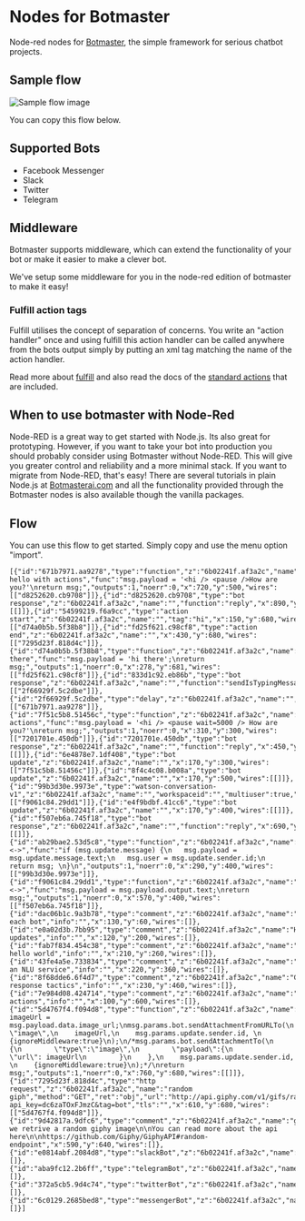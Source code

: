 # Nodes for Botmaster

Node-red nodes for [Botmaster](http://botmasterai.com/), the simple framework for serious chatbot projects.

## Sample flow

![Sample flow image](https://raw.githubusercontent.com/botmasterai/node-red-contrib-botmaster/master/images/sample%20flow.png)

You can copy this flow below.

## Supported Bots

* Facebook Messenger
* Slack
* Twitter
* Telegram

## Middleware

Botmaster supports middleware, which can extend the functionality of your bot or make it easier to make a clever bot.

We've setup some middleware for you in the node-red edition of botmaster to make it easy!

### Fulfill action tags

Fulfill utilises the concept of separation of concerns. You write an "action handler" once and using fulfill this action handler can be called anywhere from the bots output simply by putting an xml tag matching the name of the action handler.

Read more about [fulfill](http://botmasterai.com/tutorials/using-fulfill/) and also read the docs of the [standard actions](https://github.com/botmasterai/botmaster-fulfill-actions) that are included.

## When to use botmaster with Node-Red

Node-RED is a great way to get started with Node.js. Its also great for prototyping. However, if you want to take your bot into production you should probably consider using Botmaster without Node-RED. This will give you greater control and reliability and a more minimal stack. If you want to migrate from Node-RED, that's easy! There are several tutorials in plain Node.js at [Botmasterai.com](http://botmasterai.com/) and all the functionality provided through the Botmaster nodes is also available though the vanilla packages.

## Flow

You can use this flow to get started. Simply copy and use the menu option "import".

```
[{"id":"671b7971.aa9278","type":"function","z":"6b02241f.af3a2c","name":"say hello with actions","func":"msg.payload = '<hi /> <pause />How are you?'\nreturn msg;","outputs":1,"noerr":0,"x":720,"y":500,"wires":[["d8252620.cb9708"]]},{"id":"d8252620.cb9708","type":"bot response","z":"6b02241f.af3a2c","name":"","function":"reply","x":890,"y":500,"wires":[[]]},{"id":"54599219.f6a9cc","type":"action start","z":"6b02241f.af3a2c","name":"","tag":"hi","x":150,"y":680,"wires":[["d74a0b5b.5f38b8"]]},{"id":"fd25f621.c98cf8","type":"action end","z":"6b02241f.af3a2c","name":"","x":430,"y":680,"wires":[["7295d23f.818d4c"]]},{"id":"d74a0b5b.5f38b8","type":"function","z":"6b02241f.af3a2c","name":"hi there","func":"msg.payload = 'hi there';\nreturn msg;","outputs":1,"noerr":0,"x":278,"y":681,"wires":[["fd25f621.c98cf8"]]},{"id":"833d1c92.eb86b","type":"bot response","z":"6b02241f.af3a2c","name":"","function":"sendIsTypingMessageTo","x":350,"y":500,"wires":[["2f66929f.5c2dbe"]]},{"id":"2f66929f.5c2dbe","type":"delay","z":"6b02241f.af3a2c","name":"","pauseType":"delay","timeout":"5","timeoutUnits":"seconds","rate":"1","nbRateUnits":"1","rateUnits":"second","randomFirst":"1","randomLast":"5","randomUnits":"seconds","drop":false,"x":540,"y":500,"wires":[["671b7971.aa9278"]]},{"id":"7f51c5b8.51456c","type":"function","z":"6b02241f.af3a2c","name":"hello actions","func":"msg.payload = '<hi /> <pause wait=5000 /> How are you?'\nreturn msg;","outputs":1,"noerr":0,"x":310,"y":300,"wires":[["7201701e.450db"]]},{"id":"7201701e.450db","type":"bot response","z":"6b02241f.af3a2c","name":"","function":"reply","x":450,"y":300,"wires":[[]]},{"id":"6e4878e7.1df408","type":"bot update","z":"6b02241f.af3a2c","name":"","x":170,"y":300,"wires":[["7f51c5b8.51456c"]]},{"id":"8f4c4c08.b008a","type":"bot update","z":"6b02241f.af3a2c","name":"","x":170,"y":500,"wires":[[]]},{"id":"99b3d30e.9973e","type":"watson-conversation-v1","z":"6b02241f.af3a2c","name":"","workspaceid":"","multiuser":true,"context":true,"x":430,"y":400,"wires":[["f9061c84.29dd1"]]},{"id":"e4f9bdbf.41cc6","type":"bot update","z":"6b02241f.af3a2c","name":"","x":170,"y":400,"wires":[[]]},{"id":"f507eb6a.745f18","type":"bot response","z":"6b02241f.af3a2c","name":"","function":"reply","x":690,"y":400,"wires":[[]]},{"id":"ab29bae2.53d5c8","type":"function","z":"6b02241f.af3a2c","name":"<->","func":"if (msg.update.message) {\n   msg.payload = msg.update.message.text;\n   msg.user = msg.update.sender.id;\n   return msg; \n}\n","outputs":1,"noerr":0,"x":290,"y":400,"wires":[["99b3d30e.9973e"]]},{"id":"f9061c84.29dd1","type":"function","z":"6b02241f.af3a2c","name":"<->","func":"msg.payload = msg.payload.output.text;\nreturn msg;","outputs":1,"noerr":0,"x":570,"y":400,"wires":[["f507eb6a.745f18"]]},{"id":"dac06b1c.9a3b78","type":"comment","z":"6b02241f.af3a2c","name":"Configure each bot","info":"","x":130,"y":60,"wires":[]},{"id":"e0a02d3b.7bb95","type":"comment","z":"6b02241f.af3a2c","name":"Handling updates","info":"","x":120,"y":200,"wires":[]},{"id":"fab7f834.454c38","type":"comment","z":"6b02241f.af3a2c","name":"Simple hello world","info":"","x":210,"y":260,"wires":[]},{"id":"43fe4a5e.733834","type":"comment","z":"6b02241f.af3a2c","name":"Using an NLU service","info":"","x":220,"y":360,"wires":[]},{"id":"8f68dde6.6f4d7","type":"comment","z":"6b02241f.af3a2c","name":"Chaining response tactics","info":"","x":230,"y":460,"wires":[]},{"id":"7e984d08.424714","type":"comment","z":"6b02241f.af3a2c","name":"Defining actions","info":"","x":100,"y":600,"wires":[]},{"id":"5d4767f4.f094d8","type":"function","z":"6b02241f.af3a2c","name":"sendUrl","func":"var imageUrl = msg.payload.data.image_url;\nmsg.params.bot.sendAttachmentFromURLTo(\n    \"image\",\n    imageUrl,\n    msg.params.update.sender.id, \n    {ignoreMiddleware:true}\n);\n/*msg.params.bot.sendAttachmentTo(\n    {\n        \"type\":\"image\",\n        \"payload\":{\n            \"url\": imageUrl\n        }\n    },\n    msg.params.update.sender.id, \n    {ignoreMiddleware:true}\n);*/\nreturn msg;","outputs":1,"noerr":0,"x":760,"y":680,"wires":[[]]},{"id":"7295d23f.818d4c","type":"http request","z":"6b02241f.af3a2c","name":"random giph","method":"GET","ret":"obj","url":"http://api.giphy.com/v1/gifs/random?api_key=dc6zaTOxFJmzC&tag=bot","tls":"","x":610,"y":680,"wires":[["5d4767f4.f094d8"]]},{"id":"9d42817a.9dfc6","type":"comment","z":"6b02241f.af3a2c","name":"giphy","info":"Here we retrive a random giphy image\n\nYou can read more about the api here\n\nhttps://github.com/Giphy/GiphyAPI#random-endpoint","x":590,"y":640,"wires":[]},{"id":"e0814abf.2084d8","type":"slackBot","z":"6b02241f.af3a2c","name":"","clientId":"","clientSecret":"","webhookEndpoint":"","x":380,"y":140,"wires":[]},{"id":"aba9fc12.2b6ff","type":"telegramBot","z":"6b02241f.af3a2c","name":"","authToken":"","webhookEndpoint":"","x":550,"y":140,"wires":[]},{"id":"372a5cb5.9d4c74","type":"twitterBot","z":"6b02241f.af3a2c","name":"","consumerKey":"","consumerSecret":"","accessToken":"","accessTokenSecret":"","x":700,"y":140,"wires":[]},{"id":"6c0129.2685bed8","type":"messengerBot","z":"6b02241f.af3a2c","name":"","verifyToken":"","pageToken":"","fbAppSecret":"","webhookEndpoint":"/","x":220,"y":140,"wires":[]}]
```
